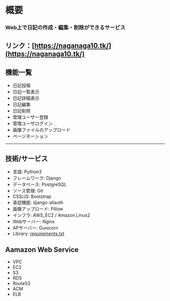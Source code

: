 
# 概要
### Web上で日記の作成・編集・削除ができるサービス
リンク：[https://naganaga10.tk/](https://naganaga10.tk/)
---
## 機能一覧
- 日記投稿
- 日記一覧表示
- 日記詳細表示
- 日記編集
- 日記削除
- 管理ユーザー登録
- 管理ユーザログイン
- 画像ファイルのアップロード
- ページネーション
---
## 技術/サービス
- 言語: Python3
- フレームワーク: Django
- データベース: PostgreSQL
- ソース管理: Git
- CSS/JS: Bootstrap
- 承認機能: django-allauth
- 画像アップロード: Pillow
- インフラ: AWS_EC2 / Amazon Linux2
- Webサーバー: Nginx
- APサーバー: Gunicorn
- Library: [requirements.txt](https://github.com/h1r08a/portfolio/blob/master/requirements.txt)

## Aamazon Web Service
- VPC
- EC2
- S3
- RDS
- Route53
- ACM
- ELB